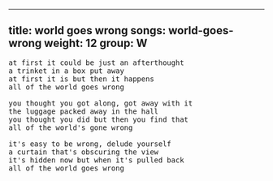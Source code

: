 
---
title: world goes wrong
songs: world-goes-wrong
weight: 12
group: W
---
<pre>
at first it could be just an afterthought
a trinket in a box put away
at first it is but then it happens
all of the world goes wrong

you thought you got along, got away with it
the luggage packed away in the hall
you thought you did but then you find that
all of the world's gone wrong

it's easy to be wrong, delude yourself
a curtain that's obscuring the view
it's hidden now but when it's pulled back
all of the world goes wrong
</pre>

